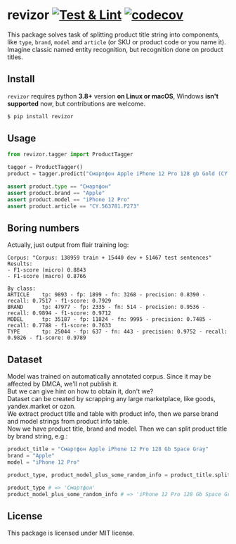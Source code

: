 # revizor [![Test & Lint](https://github.com/bureaucratic-labs/revizor/actions/workflows/test-and-lint.yml/badge.svg)](https://github.com/bureaucratic-labs/revizor) [![codecov](https://codecov.io/gh/bureaucratic-labs/revizor/branch/main/graph/badge.svg?token=YHND3N25LI)](https://codecov.io/gh/bureaucratic-labs/revizor)

This package solves task of splitting product title string into components, like `type`, `brand`, `model` and `article` (or SKU or product code or you name it).  
Imagine classic named entity recognition, but recognition done on product titles.

## Install

`revizor` requires python **3.8+** version **on Linux or macOS**, Windows **isn't supported** now, but contributions are welcome.

```bash
$ pip install revizor
```

## Usage

```python
from revizor.tagger import ProductTagger

tagger = ProductTagger()
product = tagger.predict("Смартфон Apple iPhone 12 Pro 128 gb Gold (CY.563781.P273)")

assert product.type == "Смартфон"
assert product.brand == "Apple"
assert product.model == "iPhone 12 Pro"
assert product.article == "CY.563781.P273"
```

## Boring numbers

Actually, just output from flair training log:
```
Corpus: "Corpus: 138959 train + 15440 dev + 51467 test sentences"
Results:
- F1-score (micro) 0.8843
- F1-score (macro) 0.8766

By class:
ARTICLE    tp: 9893 - fp: 1899 - fn: 3268 - precision: 0.8390 - recall: 0.7517 - f1-score: 0.7929
BRAND      tp: 47977 - fp: 2335 - fn: 514 - precision: 0.9536 - recall: 0.9894 - f1-score: 0.9712
MODEL      tp: 35187 - fp: 11824 - fn: 9995 - precision: 0.7485 - recall: 0.7788 - f1-score: 0.7633
TYPE       tp: 25044 - fp: 637 - fn: 443 - precision: 0.9752 - recall: 0.9826 - f1-score: 0.9789
```

## Dataset

Model was trained on automatically annotated corpus. Since it may be affected by DMCA, we'll not publish it.  
But we can give hint on how to obtain it, don't we?  
Dataset can be created by scrapping any large marketplace, like goods, yandex.market or ozon.  
We extract product title and table with product info, then we parse brand and model strings from product info table.  
Now we have product title, brand and model. Then we can split product title by brand string, e.g.:

```python
product_title = "Смартфон Apple iPhone 12 Pro 128 Gb Space Gray"
brand = "Apple"
model = "iPhone 12 Pro"

product_type, product_model_plus_some_random_info = product_title.split(brand)

product_type # => 'Смартфон'
product_model_plus_some_random_info # => 'iPhone 12 Pro 128 Gb Space Gray'
```

## License

This package is licensed under MIT license.
